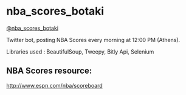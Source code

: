 # nba_scores_botaki

[@nba_scores_botaki](https://twitter.com/nbascoresbotaki)

Twitter bot, posting NBA Scores every morning at 12:00 PM (Athens).

Libraries used : BeautifulSoup, Tweepy, Bitly Api, Selenium

## NBA Scores resource:
http://www.espn.com/nba/scoreboard
